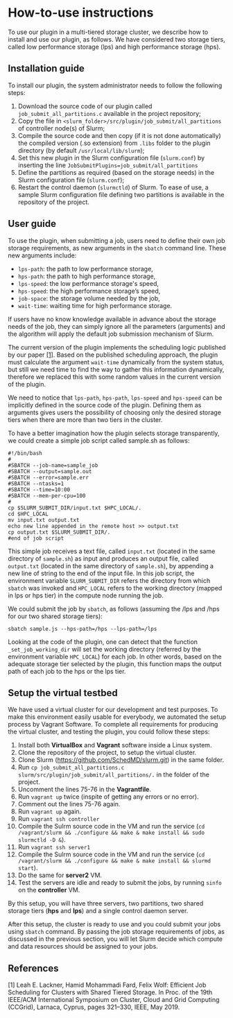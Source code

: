 How-to-use instructions
=======================
To use our plugin in a multi-tiered storage cluster, we describe how to install and use our plugin, as follows. We have considered two storage tiers, called low performance storage (lps) and high performance storage (hps).

Installation guide
------------------
To install our plugin, the system administrator needs to follow the following steps:
1. Download the source code of our plugin called `job_submit_all_partitions.c` available in the project repository;
2. Copy the file in `<slurm_folder>/src/plugin/job_submit/all_partitions` of controller node(s) of Slurm;
3. Compile the source code and then copy (if it is not done automatically) the compiled version (.so extension) from `.libs` folder to the plugin directory (by default `/usr/local/lib/slurm`);
4. Set this new plugin in the Slurm configuration file (`slurm.conf`) by inserting the line `JobSubmitPlugins=job_submit/all_partitions`
5. Define the partitions as required (based on the storage needs) in the Slurm configuration file (`slurm.conf`);
6. Restart the control daemon (`slurmctld`) of Slurm.
To ease of use, a sample Slurm configuration file defining two partitions is available in the repository of the project.

User guide
----------
To use the plugin, when submitting a job, users need to define their own job storage requirements, as new arguments in the `sbatch` command line. These new arguments include:
- `lps-path`: the path to low performance storage,
- `hps-path`: the path to high performance storage,
- `lps-speed`: the low performance storage's speed,
- `hps-speed`: the high performance storage’s speed,
- `job-space`: the storage volume needed by the job,
- `wait-time`: waiting time for high performance storage.

If users have no know knowledge available in advance about the storage needs of the job, they can simply ignore all the parameters (arguments) and the algorithm will apply the default job submission mechanism of Slurm.

The current version of the plugin implements the scheduling logic published by our paper [[1]](#1). Based on the published scheduling approach, the plugin must calculate the argument `wait-time` dynamically from the system status, but still we need time to find the way to gather this information dynamically, therefore we replaced this with some random values in the current version of the plugin. 

We need to notice that `lps-path`, `hps-path`, `lps-speed` and `hps-speed` can be implicitly defined in the source code of the plugin. Defining them as arguments gives users the possibility of choosing only the desired storage tiers when there are more than two tiers in the cluster. 

To have a better imagination how the plugin selects storage transparently, we could create a simple job script called sample.sh as follows:
```
#!/bin/bash
#
#SBATCH --job-name=sample_job
#SBATCH --output=sample.out
#SBATCH --error=sample.err
#SBATCH --ntasks=1
#SBATCH --time=10:00
#SBATCH --mem-per-cpu=100
#
cp $SLURM_SUBMIT_DIR/input.txt $HPC_LOCAL/.
cd $HPC_LOCAL
mv input.txt output.txt
echo new line appended in the remote host >> output.txt
cp output.txt $SLURM_SUBMIT_DIR/.
#end of job script
```
This simple job receives a text file, called `input.txt` (located in the same directory of `sample.sh`) as input and produces an output file, called `output.txt` (located in the same directory of `sample.sh`), by appending a new line of string to the end of the input file. In this job script, the environment variable `SLURM_SUBMIT_DIR` refers the directory from which `sbatch` was invoked and `HPC_LOCAL` refers to the working directory (mapped in lps or hps tier) in the compute node running the job.

We could submit the job by `sbatch`, as follows (assuming the /lps and /hps for our two shared storage tiers):
```
sbatch sample.js --hps-path=/hps --lps-path=/lps
```
Looking at the code of the plugin, one can detect that the function `_set_job_working_dir` will set the working directory (referred by the environment variable `HPC_LOCAL`) for each job. In other words, based on the adequate storage tier selected by the plugin, this function maps the output path of each job to the hps or the lps tier.

Setup the virtual testbed
-------------------------

We have used a virtual cluster for our development and test purposes. To make this environment easily usable for everybody, we automated the setup process by Vagrant Software. To complete all requirements for producing the virtual cluster, and testing the plugin, you could follow these steps:

1. Install both **VirtualBox** and **Vagrant** software inside a Linux system.
2. Clone the repository of the project, to setup the virtual cluster.
3. Clone Slurm (https://github.com/SchedMD/slurm.git) in the same folder.
4. Run `cp job_submit_all_partitions.c slurm/src/plugin/job_submit/all_partitions/.` in the folder of the project.
5. Uncomment the lines 75-76 in the **Vagrantfile**.
6. Run `vagrant up` twice (inspite of getting any errors or no error).
7. Comment out the lines 75-76 again.
8. Run `vagrant up` again.
9. Run `vagrant ssh controller`
10. Compile the Sulrm source code in the VM and run the service (`cd /vagrant/slurm && ./configure && make & make install && sudo slurmctld -D &`).
11. Run `vagrant ssh server1`
12. Compile the Sulrm source code in the VM and run the service (`cd /vagrant/slurm && ./configure && make & make install && slurmd start`).
13. Do the same for **server2** VM.
14. Test the servers are idle and ready to submit the jobs, by running `sinfo` on the **controller** VM.

By this setup, you will have three servers, two partitions, two shared storage tiers (**hps** and **lps**) and a single control daemon server.

After this setup, the cluster is ready to use and you could submit your jobs using `sbatch` command. By passing the job storage requirements of jobs, as discussed in the previous section, you will let Slurm decide which compute and data resources should be assigned to your jobs. 

## References
<a id="1">[1]</a>
Leah E. Lackner, Hamid Mohammadi Fard, Felix Wolf: Efficient Job Scheduling for Clusters with Shared Tiered Storage. In Proc. of the 19th IEEE/ACM International Symposium on Cluster, Cloud and Grid Computing (CCGrid), Larnaca, Cyprus, pages 321–330, IEEE, May 2019.
